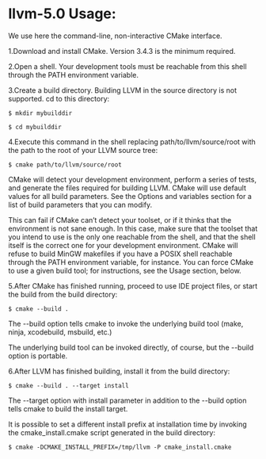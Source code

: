 # llvm-5.0 Usage:
We use here the command-line, non-interactive CMake interface.

1.Download and install CMake. Version 3.4.3 is the minimum required.

2.Open a shell. Your development tools must be reachable from this shell through the PATH environment variable.

3.Create a build directory. Building LLVM in the source directory is not supported. cd to this directory:
```
$ mkdir mybuilddir

$ cd mybuilddir
```

4.Execute this command in the shell replacing path/to/llvm/source/root with the path to the root of your LLVM source tree:
```
$ cmake path/to/llvm/source/root
```
CMake will detect your development environment, perform a series of tests, and generate the files required for building LLVM. CMake will use default values for all build parameters. See the Options and variables section for a list of build parameters that you can modify.

This can fail if CMake can’t detect your toolset, or if it thinks that the environment is not sane enough. In this case, make sure that the toolset that you intend to use is the only one reachable from the shell, and that the shell itself is the correct one for your development environment. CMake will refuse to build MinGW makefiles if you have a POSIX shell reachable through the PATH environment variable, for instance. You can force CMake to use a given build tool; for instructions, see the Usage section, below.

5.After CMake has finished running, proceed to use IDE project files, or start the build from the build directory:
```
$ cmake --build .
```
The --build option tells cmake to invoke the underlying build tool (make, ninja, xcodebuild, msbuild, etc.)

The underlying build tool can be invoked directly, of course, but the --build option is portable.

6.After LLVM has finished building, install it from the build directory:
```
$ cmake --build . --target install
```
The --target option with install parameter in addition to the --build option tells cmake to build the install target.

It is possible to set a different install prefix at installation time by invoking the cmake_install.cmake script generated in the build directory:
```
$ cmake -DCMAKE_INSTALL_PREFIX=/tmp/llvm -P cmake_install.cmake
```
